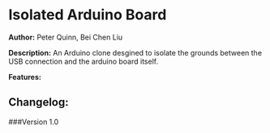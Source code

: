 # Isolated Arduino Board

__Author:__ Peter Quinn, Bei Chen Liu

__Description:__ An Arduino clone desgined to isolate the grounds between the USB connection and the arduino board itself.

__Features:__


## Changelog:

###Version 1.0

